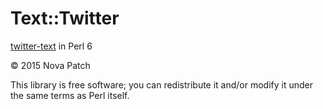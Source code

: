 # Text::Twitter

[twitter-text](https://github.com/twitter/twitter-text) in Perl 6

© 2015 Nova Patch

This library is free software; you can redistribute it and/or modify it under the same terms as Perl itself.
